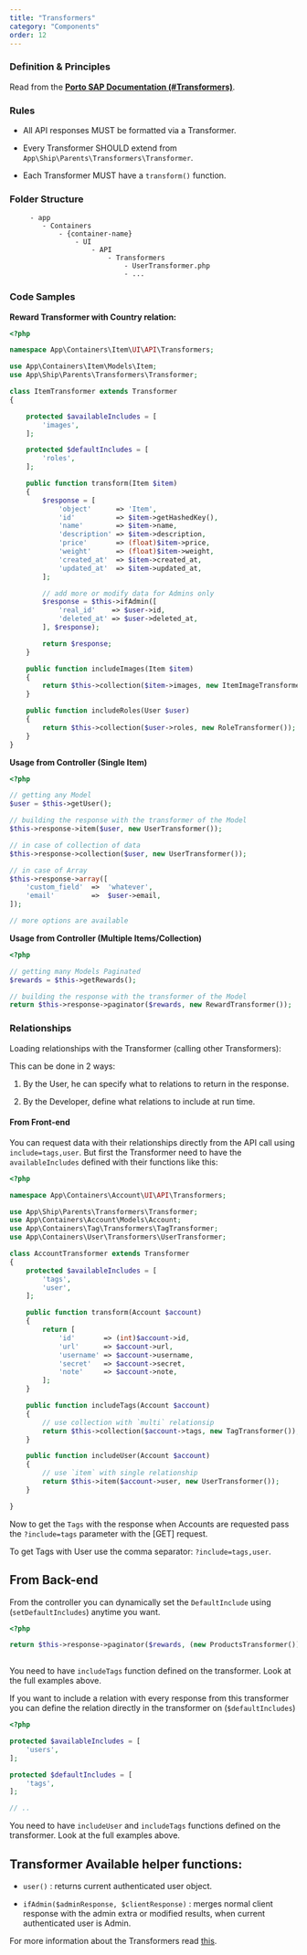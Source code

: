 ```yaml
---
title: "Transformers"
category: "Components"
order: 12
---
```


### Definition & Principles

Read from the [**Porto SAP Documentation (#Transformers)**](https://github.com/Mahmoudz/Porto#Transformers).

### Rules

- All API responses MUST be formatted via a Transformer.

- Every Transformer SHOULD extend from `App\Ship\Parents\Transformers\Transformer`.

- Each Transformer MUST have a `transform()` function.

### Folder Structure

```
	 - app
	    - Containers
	        - {container-name}
	            - UI
	                - API
	                    - Transformers
	                        - UserTransformer.php
	                        - ... 
```

### Code Samples

**Reward Transformer with Country relation:** 

```php
<?php

namespace App\Containers\Item\UI\API\Transformers;

use App\Containers\Item\Models\Item;
use App\Ship\Parents\Transformers\Transformer;

class ItemTransformer extends Transformer
{

    protected $availableIncludes = [
        'images',
    ];

    protected $defaultIncludes = [
        'roles',
    ];

    public function transform(Item $item)
    {
        $response = [
            'object'      => 'Item',
            'id'          => $item->getHashedKey(),
            'name'        => $item->name,
            'description' => $item->description,
            'price'       => (float)$item->price,
            'weight'      => (float)$item->weight,
            'created_at'  => $item->created_at,
            'updated_at'  => $item->updated_at,
        ];

        // add more or modify data for Admins only
        $response = $this->ifAdmin([
            'real_id'    => $user->id,
            'deleted_at' => $user->deleted_at,
        ], $response);

        return $response;
    }

    public function includeImages(Item $item)
    {
        return $this->collection($item->images, new ItemImageTransformer());
    }

    public function includeRoles(User $user)
    {
        return $this->collection($user->roles, new RoleTransformer());
    }
}
```

	 
**Usage from Controller (Single Item)** 

```php
<?php

// getting any Model
$user = $this->getUser();

// building the response with the transformer of the Model
$this->response->item($user, new UserTransformer());

// in case of collection of data
$this->response->collection($user, new UserTransformer());

// in case of Array
$this->response->array([
    'custom_field'  =>  'whatever',
    'email'         =>  $user->email,
]);

// more options are available 
```

**Usage from Controller (Multiple Items/Collection)** 

```php
<?php

// getting many Models Paginated
$rewards = $this->getRewards();

// building the response with the transformer of the Model
return $this->response->paginator($rewards, new RewardTransformer()); 

```

### Relationships

Loading relationships with the Transformer (calling other Transformers):

This can be done in 2 ways: 

1. By the User, he can specify what to relations to return in the response.

2. By the Developer, define what relations to include at run time.

#### From Front-end

You can request data with their relationships directly from the API call using `include=tags,user`. But first the Transformer need to have the `availableIncludes` defined with their functions like this:

```php
<?php

namespace App\Containers\Account\UI\API\Transformers;

use App\Ship\Parents\Transformers\Transformer;
use App\Containers\Account\Models\Account;
use App\Containers\Tag\Transformers\TagTransformer;
use App\Containers\User\Transformers\UserTransformer;

class AccountTransformer extends Transformer
{
    protected $availableIncludes = [
        'tags',
        'user',
    ];

    public function transform(Account $account)
    {
        return [
            'id'       => (int)$account->id,
            'url'      => $account->url,
            'username' => $account->username,
            'secret'   => $account->secret,
            'note'     => $account->note,
        ];
    }

    public function includeTags(Account $account)
    {
        // use collection with `multi` relationsip
        return $this->collection($account->tags, new TagTransformer());
    }

    public function includeUser(Account $account)
    {
        // use `item` with single relationship
        return $this->item($account->user, new UserTransformer());
    }

}
```
	 
Now to get the `Tags` with the response when Accounts are requested pass the `?include=tags` parameter with the [GET] request.

To get Tags with User use the comma separator: `?include=tags,user`.

## From Back-end

From the controller you can dynamically set the `DefaultInclude` using (`setDefaultIncludes`) anytime you want.

```php
<?php

return $this->response->paginator($rewards, (new ProductsTransformer())->setDefaultIncludes(['tags']));
	
```

	 
You need to have `includeTags` function defined on the transformer. Look at the full examples above.

If you want to include a relation with every response from this transformer you can define the relation directly in the transformer on (`$defaultIncludes`)

```php
<?php

protected $availableIncludes = [
    'users',
];

protected $defaultIncludes = [
    'tags',
];

// .. 
```

You need to have `includeUser` and `includeTags` functions defined on the transformer. Look at the full examples above.

## Transformer Available helper functions:

- `user()` : returns current authenticated user object.

- `ifAdmin($adminResponse, $clientResponse)` : merges normal client response with the admin extra or modified results, when current authenticated user is Admin.

For more information about the Transformers read [this](http://fractal.thephpleague.com/transformers/).
